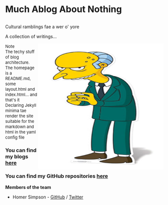 <!DOCTYPE html>
<html>
<head>
<link rel="stylesheet" href="mystyle.css">
</head>
<body>

<h1>Much Ablog About Nothing</h1>
<h2></h2>Cultural ramblings fae a wer o' yore</>
<p>A collection of writings... </p>
<img align="right" width="400" height="400" src="/images/excellent.jpg">
<font size = 2> Note<br></font>
<font size = "2"> The techy stuff of blog architecture. The homepage is a README.md, some layout.html and index.html... and that's it<br>Declaring Jekyll minima tae render the site suitable for the markdown and html in the yaml config file</font>
</body>
</html>

### You can find my blogs [here](https://cagenic.github.io/blog)
### You can find my GitHub repositories [here](https://github.com/cagenic?tab=repositories)

**Members of the team**  

* Homer Simpson - [GitHub](https://github.com/username) / [Twitter](https://twitter.com/homerjsimpson)






<!-- comments out the code -->
<!-- the below code places the image using default markdown settings
<!-- ![Team Logo](/images/Homer_Simpson.png) -->

<!-- <img align="right" width="400" height="400" src="/images/Homer_Simpson.png"> --->


